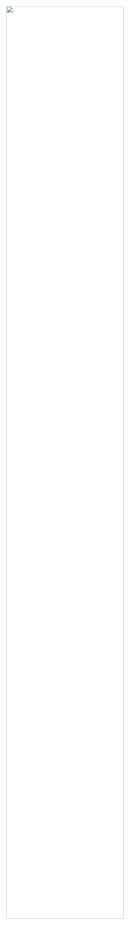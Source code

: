 <img width="80%" src="[https://user-images.githubusercontent.com/16822641/109461495-913fc480-7aa5-11eb-9d0e-aff762669f98.gif](https://github.com/parkcham/CYJ/issues/2#issue-2051955812)https://github.com/parkcham/CYJ/issues/2#issue-2051955812"/>
